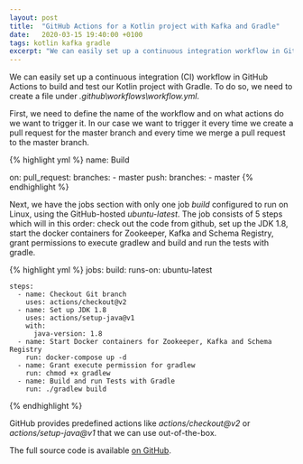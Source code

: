 ```yaml
---
layout: post
title:  "GitHub Actions for a Kotlin project with Kafka and Gradle"
date:   2020-03-15 19:40:00 +0100
tags: kotlin kafka gradle
excerpt: "We can easily set up a continuous integration workflow in GitHub Actions to build and test our Kotlin project with Gradle."
---
```

We can easily set up a continuous integration (CI) workflow in GitHub Actions to build and test our Kotlin project with Gradle.
To do so, we need to create a file under *.github\workflows\workflow.yml*.

First, we need to define the name of the workflow and on what actions do we want to trigger it. In our case we want to trigger it every time we create a pull request for the master branch and every time we merge a pull request to the master branch. 

{% highlight yml %}
name: Build

on:
  pull_request:
    branches:
      - master
  push:
    branches:
      - master
{% endhighlight %}

Next, we have the jobs section with only one job *build* configured to run on Linux, using the GitHub-hosted *ubuntu-latest*.
The job consists of 5 steps which will in this order: check out the code from github, set up the JDK 1.8, start the docker containers for Zookeeper, Kafka and Schema Registry, grant permissions to execute gradlew and build and run the tests with gradle.

{% highlight yml %}
jobs:
  build:
    runs-on: ubuntu-latest

    steps:
      - name: Checkout Git branch
        uses: actions/checkout@v2
      - name: Set up JDK 1.8
        uses: actions/setup-java@v1
        with:
          java-version: 1.8
      - name: Start Docker containers for Zookeeper, Kafka and Schema Registry
        run: docker-compose up -d
      - name: Grant execute permission for gradlew
        run: chmod +x gradlew
      - name: Build and run Tests with Gradle
        run: ./gradlew build
{% endhighlight %}

GitHub provides predefined actions like *actions/checkout@v2* or *actions/setup-java@v1* that we can use out-of-the-box.

The full source code is available [on GitHub][github].

[github]: https://github.com/casasprunes/piggybox
